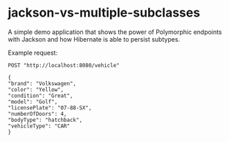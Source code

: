 # jackson-vs-multiple-subclasses

A simple demo application that shows the power of Polymorphic endpoints with Jackson and how Hibernate is able to persist subtypes.

Example request:

    POST "http://localhost:8080/vehicle"

    {
    "brand": "Volkswagen",
    "color": "Yellow",
    "condition": "Great",
    "model": "Golf",
    "licensePlate": "07-88-SX",
    "numberOfDoors": 4,
    "bodyType": "hatchback",
    "vehicleType": "CAR"
    }
